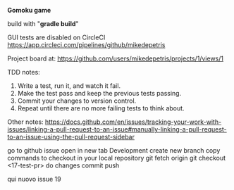 **Gomoku game**

build with "**gradle build**"

GUI tests are disabled on CircleCI https://app.circleci.com/pipelines/github/mikedepetris


Project board at: https://github.com/users/mikedepetris/projects/1/views/1


TDD notes:

1. Write a test, run it, and watch it fail.
2. Make the test pass and keep the previous tests passing.
3. Commit your changes to version control.
4. Repeat until there are no more failing tests to think about.

Other notes:
https://docs.github.com/en/issues/tracking-your-work-with-issues/linking-a-pull-request-to-an-issue#manually-linking-a-pull-request-to-an-issue-using-the-pull-request-sidebar

go to github issue
open in new tab
Development
create new branch
copy commands to checkout in your local repository
    git fetch origin
    git checkout <17-test-pr>
do changes
commit push

qui nuovo issue 19
